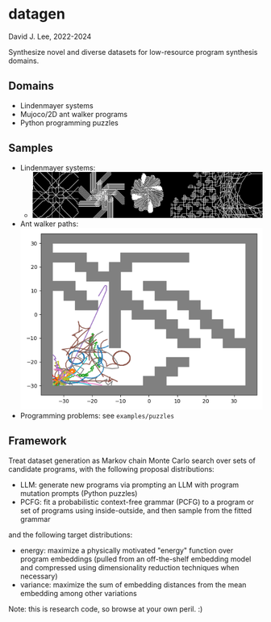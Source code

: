 # datagen
David J. Lee, 2022-2024

Synthesize novel and diverse datasets for low-resource program synthesis domains.

## Domains
- Lindenmayer systems
- Mujoco/2D ant walker programs
- Python programming puzzles

## Samples
- Lindenmayer systems: 
  - ![L-system outputs!](https://github.com/djslzx/datagen/blob/5902000661da4cf74e12a4acc147040608632ce5/examples/lsys/ns/sample1.png)
- Ant walker paths: ![Ant outputs!](https://github.com/djslzx/datagen/blob/5902000661da4cf74e12a4acc147040608632ce5/examples/ant/oriented-trails.png)
- Programming problems: see `examples/puzzles`

## Framework
Treat dataset generation as Markov chain Monte Carlo search over sets of candidate programs, with the following proposal distributions:
- LLM: generate new programs via prompting an LLM with program mutation prompts (Python puzzles)
- PCFG: fit a probabilistic context-free grammar (PCFG) to a program or set of programs using inside-outside, and then sample from the fitted grammar
 
and the following target distributions:

- energy: maximize a physically motivated "energy" function over program embeddings (pulled from an off-the-shelf embedding model and compressed using dimensionality reduction techniques when necessary)
- variance: maximize the sum of embedding distances from the mean embedding
among other variations

Note: this is research code, so browse at your own peril. :)
